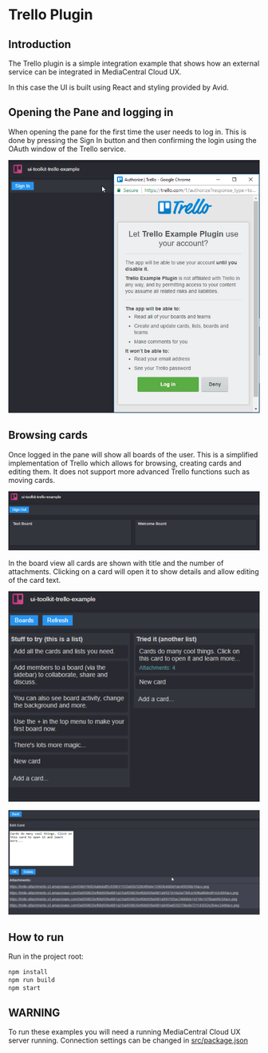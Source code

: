 # Trello Plugin

## Introduction
The Trello plugin is a simple integration example that shows how an external service can be integrated in MediaCentral Cloud UX.

In this case the UI is built using React and styling provided by Avid.

## Opening the Pane and logging in
When opening the pane for the first time the user needs to log in. This is done by pressing the Sign In button and then confirming the login using the OAuth window of the Trello service.

![Sign In](screenshots/trelloSignIn.png)

## Browsing cards
Once logged in the pane will show all boards of the user. This is a simplified implementation of Trello which allows for browsing, creating cards and editing them. It does not support more advanced Trello functions such as moving cards. 

![Show all boards](screenshots/BrowsingCards.png)

In the board view all cards are shown with title and the number of attachments. Clicking on a card will open it to show details and allow editing of the card text.

![Show board](screenshots/Board.png)

![Card details](screenshots/Assets.png)

## How to run

Run in the project root:

    npm install
    npm run build
    npm start

## WARNING
To run these examples you will need a running MediaCentral Cloud UX server running. Connection settings can be changed in [src/package.json](src/package.json)
